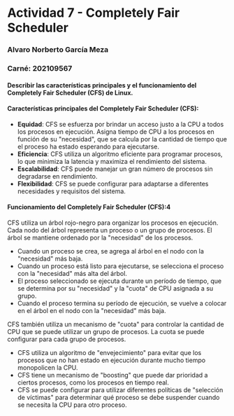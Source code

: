 # Actividad 7 - Completely Fair Scheduler
### Alvaro Norberto García Meza 
### Carné: 202109567

#### Describir las características principales y el funcionamiento del Completely Fair Scheduler (CFS) de Linux. 

#### Características principales del Completely Fair Scheduler (CFS):
- **Equidad**: CFS se esfuerza por brindar un acceso justo a la CPU a todos los procesos en ejecución. Asigna tiempo de CPU a los procesos en función de su "necesidad", que se calcula por la cantidad de tiempo que el proceso ha estado esperando para ejecutarse.
- **Eficiencia**: CFS utiliza un algoritmo eficiente para programar procesos, lo que minimiza la latencia y maximiza el rendimiento del sistema.
- **Escalabilidad**: CFS puede manejar un gran número de procesos sin degradarse en rendimiento.
- **Flexibilidad**: CFS se puede configurar para adaptarse a diferentes necesidades y requisitos del sistema.
  
#### Funcionamiento del Completely Fair Scheduler (CFS):4

CFS utiliza un árbol rojo-negro para organizar los procesos en ejecución. Cada nodo del árbol representa un proceso o un grupo de procesos. El árbol se mantiene ordenado por la "necesidad" de los procesos.

- Cuando un proceso se crea, se agrega al árbol en el nodo con la "necesidad" más baja.
- Cuando un proceso está listo para ejecutarse, se selecciona el proceso con la "necesidad" más alta del árbol.
- El proceso seleccionado se ejecuta durante un período de tiempo, que se determina por su "necesidad" y la "cuota" de CPU asignada a su grupo.
- Cuando el proceso termina su período de ejecución, se vuelve a colocar en el árbol en el nodo con la "necesidad" más baja.
  
CFS también utiliza un mecanismo de "cuota" para controlar la cantidad de CPU que se puede utilizar un grupo de procesos. La cuota se puede configurar para cada grupo de procesos.

- CFS utiliza un algoritmo de "envejecimiento" para evitar que los procesos que no han estado en ejecución durante mucho tiempo monopolicen la CPU.
- CFS tiene un mecanismo de "boosting" que puede dar prioridad a ciertos procesos, como los procesos en tiempo real.
- CFS se puede configurar para utilizar diferentes políticas de "selección de víctimas" para determinar qué proceso se debe suspender cuando se necesita la CPU para otro proceso.
